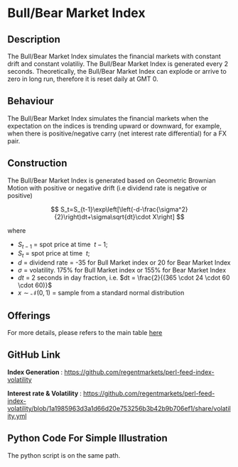 # Bull/Bear Market Index

## Description

The Bull/Bear Market Index simulates the financial markets with constant drift and constant volatiliy. The Bull/Bear Market Index is generated every 2 seconds. Theoretically, the Bull/Bear Market Index can explode or arrive to zero in long run, therefore it is reset daily at GMT 0.


## Behaviour
The Bull/Bear Market Index simulates the financial markets when the expectation on the indices is trending upward or downward, for example, when there is positive/negative carry (net interest rate differential) for a FX pair.

## Construction
The Bull/Bear Market Index is generated based on Geometric Brownian Motion with positive or negative drift (i.e dividend rate is negative or positive)

$$
S_t=S_{t-1}\exp\left[\left(-d-\frac{\sigma^2}{2}\right)dt+\sigma\sqrt{dt}\cdot X\right]
$$

where
* $S_{t-1}$ = spot price at time &nbsp;$t-1$;
* $S_t$ = spot price at time &nbsp;$t$;
* $d$ = dividend rate = -35 for Bull Market index or 20 for Bear Market Index
* $\sigma$ = volatility. 175% for Bull Market index or 155% for Bear Market Index
* $dt$ = 2 seconds in day fraction, i.e. $dt = \frac{2}{(365 \cdot 24 \cdot 60 \cdot 60)}$
* $x \sim \mathcal{N}(0,1)$ = sample from a standard normal distribution


## Offerings

For more details, please refers to the main table [here](https://wikijs.deriv.cloud/en/Trading/Model-Validation_Engineering/ModelValidation/Indices/offerings-underlying-table)

## GitHub Link
<b>Index Generation </b>: https://github.com/regentmarkets/perl-feed-index-volatility

<b> Interest rate & Volatility </b>: https://github.com/regentmarkets/perl-feed-index-volatility/blob/1a1985963d3a1d66d20e753256b3b42b9b706ef1/share/volatility.yml

## Python Code For Simple Illustration
The python script is on the same path.